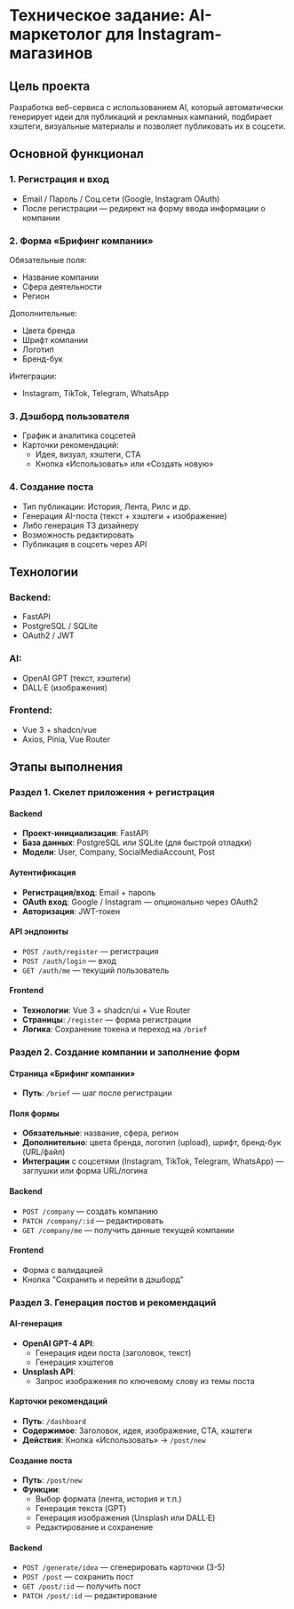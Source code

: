 # Техническое задание: AI-маркетолог для Instagram-магазинов

## Цель проекта
Разработка веб-сервиса с использованием AI, который автоматически генерирует идеи для публикаций и рекламных кампаний, подбирает хэштеги, визуальные материалы и позволяет публиковать их в соцсети.

## Основной функционал

### 1. Регистрация и вход
- Email / Пароль / Соц.сети (Google, Instagram OAuth)
- После регистрации — редирект на форму ввода информации о компании

### 2. Форма «Брифинг компании»
Обязательные поля:
- Название компании
- Сфера деятельности
- Регион

Дополнительные:
- Цвета бренда
- Шрифт компании
- Логотип
- Бренд-бук

Интеграции:
- Instagram, TikTok, Telegram, WhatsApp

### 3. Дэшборд пользователя
- График и аналитика соцсетей
- Карточки рекомендаций:
  - Идея, визуал, хэштеги, CTA
  - Кнопка «Использовать» или «Создать новую»

### 4. Создание поста
- Тип публикации: История, Лента, Рилс и др.
- Генерация AI-поста (текст + хэштеги + изображение)
- Либо генерация ТЗ дизайнеру
- Возможность редактировать
- Публикация в соцсеть через API

## Технологии

### Backend:
- FastAPI
- PostgreSQL / SQLite
- OAuth2 / JWT

### AI:
- OpenAI GPT (текст, хэштеги)
- DALL·E (изображения)

### Frontend:
- Vue 3 + shadcn/vue
- Axios, Pinia, Vue Router


## Этапы выполнения

### Раздел 1. Скелет приложения + регистрация

#### Backend
- **Проект-инициализация**: FastAPI
- **База данных**: PostgreSQL или SQLite (для быстрой отладки)
- **Модели**: User, Company, SocialMediaAccount, Post

#### Аутентификация
- **Регистрация/вход**: Email + пароль
- **OAuth вход**: Google / Instagram — опционально через OAuth2
- **Авторизация**: JWT-токен

#### API эндпоинты
- `POST /auth/register` — регистрация
- `POST /auth/login` — вход
- `GET /auth/me` — текущий пользователь

#### Frontend
- **Технологии**: Vue 3 + shadcn/ui + Vue Router
- **Страницы**: `/register` — форма регистрации
- **Логика**: Сохранение токена и переход на `/brief`

### Раздел 2. Создание компании и заполнение форм

#### Страница «Брифинг компании»
- **Путь**: `/brief` — шаг после регистрации

#### Поля формы
- **Обязательные**: название, сфера, регион
- **Дополнительно**: цвета бренда, логотип (upload), шрифт, бренд-бук (URL/файл)
- **Интеграции** с соцсетями (Instagram, TikTok, Telegram, WhatsApp) — заглушки или форма URL/логина

#### Backend
- `POST /company` — создать компанию
- `PATCH /company/:id` — редактировать
- `GET /company/me` — получить данные текущей компании

#### Frontend
- Форма с валидацией
- Кнопка "Сохранить и перейти в дэшборд"

### Раздел 3. Генерация постов и рекомендаций

#### AI-генерация
- **OpenAI GPT-4 API**:
  - Генерация идеи поста (заголовок, текст)
  - Генерация хэштегов
- **Unsplash API**:
  - Запрос изображения по ключевому слову из темы поста

#### Карточки рекомендаций
- **Путь**: `/dashboard`
- **Содержимое**: Заголовок, идея, изображение, CTA, хэштеги
- **Действия**: Кнопка «Использовать» → `/post/new`

#### Создание поста
- **Путь**: `/post/new`
- **Функции**:
  - Выбор формата (лента, история и т.п.)
  - Генерация текста (GPT)
  - Генерация изображения (Unsplash или DALL·E)
  - Редактирование и сохранение

#### Backend
- `POST /generate/idea` — сгенерировать карточки (3-5)
- `POST /post` — сохранить пост
- `GET /post/:id` — получить пост
- `PATCH /post/:id` — редактирование


